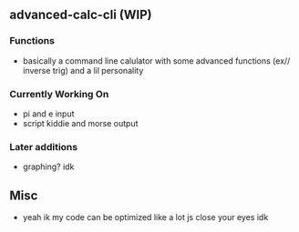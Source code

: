 ## advanced-calc-cli (WIP)

### Functions
 - basically a command line calulator with some advanced functions (ex// inverse trig) and a lil personality

### Currently Working On
 - pi and e input
 - script kiddie and morse output

### Later additions
 - graphing? idk

## Misc
 - yeah ik my code can be optimized like a lot js close your eyes idk 
